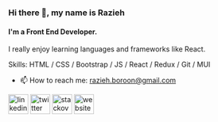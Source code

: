 ### Hi there 👋, my name is Razieh
#### I'm a Front End Developer.
I really enjoy learning languages and frameworks like React.

Skills: HTML / CSS / Bootstrap / JS / React / Redux / Git / MUI

- 📫 How to reach me: razieh.boroon@gmail.com 


[<img src='https://cdn.jsdelivr.net/npm/simple-icons@3.0.1/icons/linkedin.svg' alt='linkedin' height='40'>](https://www.linkedin.com/in/razieh-boroon/)  [<img src='https://cdn.jsdelivr.net/npm/simple-icons@3.0.1/icons/twitter.svg' alt='twitter' height='40'>](https://twitter.com/RaziehBoroon)  [<img src='https://cdn.jsdelivr.net/npm/simple-icons@3.0.1/icons/stackoverflow.svg' alt='stackoverflow' height='40'>](https://stackoverflow.com/users/12824469/razieh-boroon)  [<img src='https://cdn.jsdelivr.net/npm/simple-icons@3.0.1/icons/icloud.svg' alt='website' height='40'>](http://rboroon.com/)  

